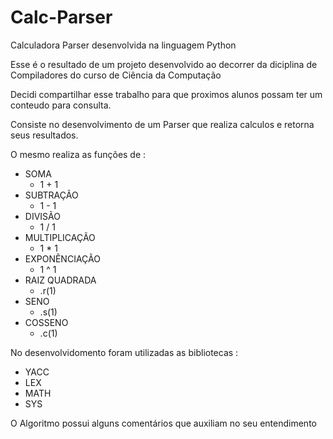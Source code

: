 # Calc-Parser

Calculadora Parser desenvolvida na linguagem Python

Esse é o resultado de um projeto desenvolvido ao decorrer da diciplina de Compiladores do curso de Ciência da Computação

Decidi compartilhar esse trabalho para que proximos alunos possam ter um conteudo para consulta.

Consiste no desenvolvimento de um Parser que realiza calculos e retorna seus resultados.

O mesmo realiza as funções de :
  - SOMA 
    - 1 + 1
  - SUBTRAÇÃO 
    - 1 - 1
  - DIVISÃO 
    - 1 / 1
  - MULTIPLICAÇÃO 
    - 1 * 1
  - EXPONÊNCIAÇÃO
    - 1 ^ 1
  - RAIZ QUADRADA 
    - .r(1)
  - SENO 
    - .s(1)
  - COSSENO 
    - .c(1)
    
No desenvolvidomento foram utilizadas as bibliotecas :
  - YACC
  - LEX
  - MATH
  - SYS
  
O Algoritmo possui alguns comentários que auxiliam no seu entendimento

